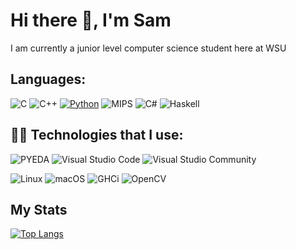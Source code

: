 
# Hi there 👋, I'm Sam
 
I am currently a junior level computer science student here at WSU

## Languages:
![C](https://img.shields.io/badge/c-%2300599C.svg?style=for-the-badge&logo=c&logoColor=white) 
![C++](https://img.shields.io/badge/c++-%2300599C.svg?style=for-the-badge&logo=c%2B%2B&logoColor=white) 
[![Python](https://img.shields.io/badge/python-%2314354C.svg?style=for-the-badge&logo=python&logoColor=white)](https://www.python.org/)
![MIPS](https://img.shields.io/badge/MIPS-007ACC?style=for-the-badge&logo=microchip&logoColor=white)
![C#](https://img.shields.io/badge/C%23-239120?style=for-the-badge&logo=csharp&logoColor=white)
![Haskell](https://img.shields.io/badge/Haskell-5E5086?style=for-the-badge&logo=haskell&logoColor=white)

## 🧑‍💻 Technologies that I use:

![PYEDA](https://img.shields.io/badge/PYEDA-007ACC?style=for-the-badge&logo=python&logoColor=white)
![Visual Studio Code](https://img.shields.io/badge/Visual%20Studio%20Code-007ACC?style=for-the-badge&logo=visual-studio-code&logoColor=white)
![Visual Studio Community](https://img.shields.io/badge/Visual%20Studio%20Community-5C2D91?style=for-the-badge&logo=visual-studio&logoColor=white)
<!--![Ubuntu](https://img.shields.io/badge/Ubuntu-E95420?style=for-the-badge&logo=ubuntu&logoColor=white)-->
![Linux](https://img.shields.io/badge/Linux-FCC624?style=for-the-badge&logo=linux&logoColor=black)
![macOS](https://img.shields.io/badge/macOS-000000?style=for-the-badge&logo=apple&logoColor=white)
![GHCi](https://img.shields.io/badge/GHCi-5E5086?style=for-the-badge&logo=haskell&logoColor=white)
![OpenCV](https://img.shields.io/badge/OpenCV-5C3EE8?style=for-the-badge&logo=opencv&logoColor=white)

## My Stats

[![Top Langs](https://github-readme-stats.vercel.app/api/top-langs/?username=samStan4&layout=compact&theme=dark)](https://github.com/anuraghazra/github-readme-stats)
